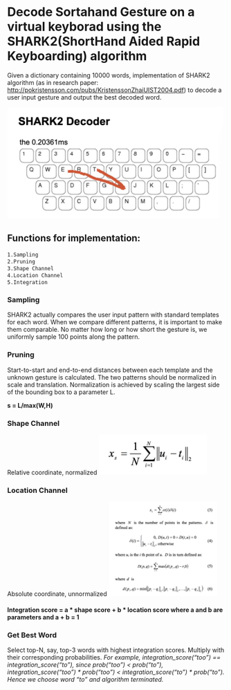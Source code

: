 # Decode Sortahand Gesture on a virtual keyborad using the SHARK2(ShortHand Aided Rapid Keyboarding) algorithm

Given a dictionary containing 10000 words, implementation of SHARK2 algorithm (as in research paper: http://pokristensson.com/pubs/KristenssonZhaiUIST2004.pdf) to decode a user input gesture and output the best decoded word.

<img src = "shark.png" width = "500">

## Functions for implementation:
    1.Sampling
    2.Pruning
    3.Shape Channel
    4.Location Channel
    5.Integration

### Sampling

SHARK2 actually compares the user input pattern with standard templates for each word. When we compare different patterns, it is important to make them comparable. No matter how long or how short the gesture is, we uniformly sample 100 points along the pattern.
 
### Pruning

Start-to-start and end-to-end distances between each template and the unknown gesture is calculated. The two patterns should be normalized in scale and translation. Normalization is achieved by scaling the largest side of the bounding box to a parameter L.

**s = L/max(W,H)**

### Shape Channel
Relative coordinate, normalized
<img src = "shape_channel.png" width = "250">

### Location Channel
Absolute coordinate, unnormalized
<img src = "location_channel.png" width = "250">
   
#### Integration score = a * shape score + b * location score where a and b are parameters and a + b = 1
   
### Get Best Word

Select top-N, say, top-3 words with highest integration scores. Multiply with their corresponding probabilities.
_For example, integration_score(“too”) == integration_score(“to”), since prob(“too”) < prob(“to”), integration_score(“too”) * prob(“too”) < integration_score(“to”) * prob(“to”). Hence we choose word “to” and algorithm terminated._
 

 
